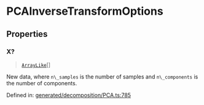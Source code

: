 # PCAInverseTransformOptions

## Properties

### X?

> [`ArrayLike`](../types/ArrayLike.md)[]

New data, where `n\_samples` is the number of samples and `n\_components` is the number of components.

Defined in:  [generated/decomposition/PCA.ts:785](https://github.com/transitive-bullshit/scikit-learn-ts/blob/92ab806/packages/sklearn/src/generated/decomposition/PCA.ts#L785)

